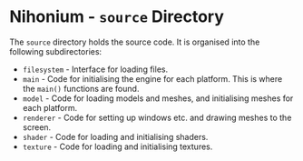 # Nihonium - `source` Directory

The `source` directory holds the source code. It is organised into the following subdirectories:

* `filesystem` - Interface for loading files.
* `main` - Code for initialising the engine for each platform. This is where the `main()` functions are found.
* `model` - Code for loading models and meshes, and initialising meshes for each platform.
* `renderer` - Code for setting up windows etc. and drawing meshes to the screen.
* `shader` - Code for loading and initialising shaders.
* `texture` - Code for loading and initialising textures.
